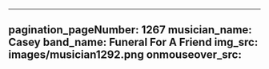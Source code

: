 ------
pagination_pageNumber: 1267
musician_name: Casey
band_name: Funeral For A Friend
img_src: images/musician1292.png
onmouseover_src: 
------